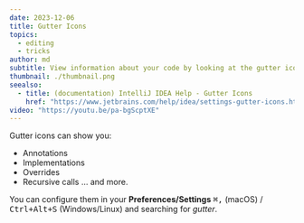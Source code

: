 ```yaml
---
date: 2023-12-06
title: Gutter Icons
topics:
  - editing
  - tricks
author: md
subtitle: View information about your code by looking at the gutter icons.
thumbnail: ./thumbnail.png
seealso:
  - title: (documentation) IntelliJ IDEA Help - Gutter Icons
    href: "https://www.jetbrains.com/help/idea/settings-gutter-icons.html"
video: "https://youtu.be/pa-bgScptXE"
---
```


Gutter icons can show you:

- Annotations
- Implementations
- Overrides
- Recursive calls
  ... and more.

You can configure them in your **Preferences/Settings** <kbd>⌘,</kbd> (macOS) / <kbd>Ctrl+Alt+S</kbd> (Windows/Linux) and searching for _gutter_.
